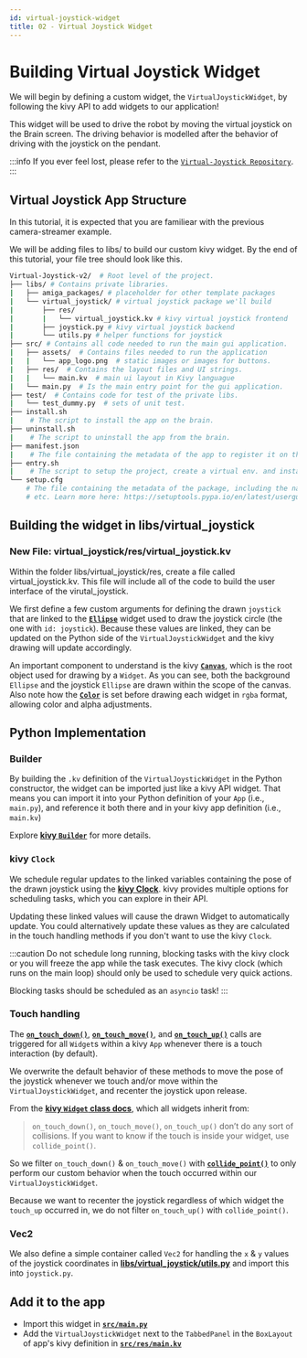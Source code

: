 ```yaml
---
id: virtual-joystick-widget
title: 02 - Virtual Joystick Widget
---
```

# Building Virtual Joystick Widget

We will begin by defining a custom widget, the `VirtualJoystickWidget`,
by following the kivy API to add widgets to our application!

This widget will be used to drive the robot by moving the virtual
joystick on the Brain screen.
The driving behavior is modelled after the behavior of driving
with the joystick on the pendant.

:::info
If you ever feel lost, please refer to the [`Virtual-Joystick Repository`](https://github.com/farm-ng/virtual-joystick-v2/tree/main).
:::

## Virtual Joystick App Structure

In this tutorial, it is expected that you are familiear with the previous camera-streamer example.

We will be adding files to libs/ to build our custom kivy widget. By the end of this tutorial,
your file tree should look like this.

```bash
Virtual-Joystick-v2/  # Root level of the project.
├── libs/ # Contains private libraries.
|   ├── amiga_packages/ # placeholder for other template packages
|   └── virtual_joystick/ # virtual joystick package we'll build
|       ├── res/
|       |   └── virtual_joystick.kv # kivy virtual joystick frontend
|       ├── joystick.py # kivy virtual joystick backend
|       └── utils.py # helper functions for joystick
├── src/ # Contains all code needed to run the main gui application.
|   ├── assets/  # Contains files needed to run the application
|   |   └── app_logo.png  # static images or images for buttons.
|   ├── res/  # Contains the layout files and UI strings.
|   |   └── main.kv  # main ui layout in Kivy languague
|   └── main.py  # Is the main entry point for the gui application.
├── test/  # Contains code for test of the private libs.
|   └── test_dummy.py  # sets of unit test.
├── install.sh
|    # The script to install the app on the brain.
├── uninstall.sh
|    # The script to uninstall the app from the brain.
├── manifest.json
|    # The file containing the metadata of the app to register it on the brain.
├── entry.sh
|    # The script to setup the project, create a virtual env. and install dependencies.
└── setup.cfg
    # The file containing the metadata of the package, including the name, versioning,
    # etc. Learn more here: https://setuptools.pypa.io/en/latest/userguide/declarative_config.html

```

## Building the widget in libs/virtual_joystick

### New File: virtual_joystick/res/virtual_joystick.kv

Within the folder libs/virtual_joystick/res, create a file called virtual_joystick.kv.
This file will include all of the code to build the user interface of the virutal_joystick.

We first define a few custom arguments for defining the drawn
`joystick` that are linked to the
[**`Ellipse`**](https://kivy.org/doc/stable/api-kivy.graphics.html#kivy.graphics.Ellipse)
widget used to draw the joystick circle (the one with `id: joystick`).
Because these values are linked, they can be updated on the
Python side of the `VirtualJoystickWidget` and the kivy drawing
will update accordingly.

An important component to understand is the kivy
[**`Canvas`**](https://kivy.org/doc/stable/api-kivy.graphics.instructions.html),
which is the root object used for drawing by a `Widget`.
As you can see, both the background `Ellipse` and the joystick
`Ellipse` are drawn within the scope of the canvas.
Also note how the
[**`Color`**](https://kivy.org/doc/stable/api-kivy.graphics.html#kivy.graphics.Color)
 is set before drawing each widget in `rgba` format, allowing
 color and alpha adjustments.

## Python Implementation

### Builder

By building the `.kv` definition of the `VirtualJoystickWidget`
in the Python constructor,
the widget can be imported just like a kivy API widget.
That means you can import it into your Python definition of your
`App` (i.e., `main.py`), and reference it both there and in your
kivy app definition (i.e., `main.kv`)

Explore
[**kivy `Builder`**](https://kivy.org/doc/stable/api-kivy.lang.builder.html)
for more details.

### kivy `Clock`

We schedule regular updates to the linked variables containing
the pose of the drawn joystick using the [**kivy Clock**](https://kivy.org/doc/stable/api-kivy.clock.html).
kivy provides multiple options for scheduling tasks, which you
can explore in their API.

Updating these linked values will cause the drawn Widget to
automatically update.
You could alternatively update these values as they are
calculated in the touch handling methods if you don't want to use
the kivy `Clock`.

:::caution
Do not schedule long running, blocking tasks with the kivy clock
or you will freeze the app while the task executes.
The kivy clock (which runs on the main loop) should only be used
to schedule very quick actions.

Blocking tasks should be scheduled as an `asyncio` task!
:::

### Touch handling

The [**`on_touch_down()`**](https://kivy.org/doc/stable/api-kivy.uix.widget.html#kivy.uix.widget.Widget.on_touch_down),
[**`on_touch_move()`**](https://kivy.org/doc/stable/api-kivy.uix.widget.html#kivy.uix.widget.Widget.on_touch_move),
and
[**`on_touch_up()`**](https://kivy.org/doc/stable/api-kivy.uix.widget.html#kivy.uix.widget.Widget.on_touch_up)
calls are triggered for all `Widget`s within a kivy `App` whenever there is a touch interaction (by default).

We overwrite the default behavior of these methods to move the
pose of the joystick whenever we touch and/or move within the
`VirtualJoystickWidget`,
and recenter the joystick upon release.

From the [**kivy `Widget` class docs**](https://kivy.org/doc/stable/api-kivy.uix.widget.html),
which all widgets inherit from:

> `on_touch_down()`, `on_touch_move()`, `on_touch_up()` don’t do
any sort of collisions.
> If you want to know if the touch is inside your widget, use
`collide_point()`.

So we filter `on_touch_down()` & `on_touch_move()` with
[**`collide_point()`**](https://kivy.org/doc/stable/api-kivy.uix.widget.html#kivy.uix.widget.Widget.collide_point)
to only perform our custom behavior when the touch occurred within our `VirtualJoystickWidget`.

Because we want to recenter the joystick regardless of which
widget the `touch_up` occurred in, we do not filter
`on_touch_up()` with `collide_point()`.

### Vec2

We also define a simple container called `Vec2` for handling the
`x` & `y` values of the joystick coordinates in
[**libs/virtual_joystick/utils.py**](https://github.com/farm-ng/virtual-joystick/blob/main/libs/virtual_joystick/utils.py)
and import this into `joystick.py`.

## Add it to the app

- Import this widget in [**`src/main.py`**](https://github.com/farm-ng/virtual-joystick/blob/main/src/main.py)
- Add the `VirtualJoystickWidget` next to the `TabbedPanel` in
the `BoxLayout` of app's kivy definition in
[**`src/res/main.kv`**](https://github.com/farm-ng/virtual-joystick-v2/blob/main/src/res/main.kv)
